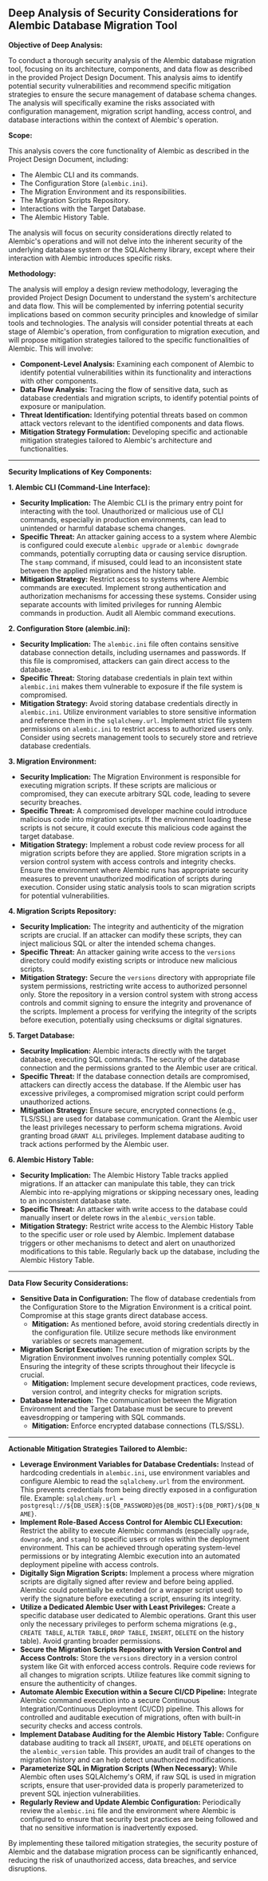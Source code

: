 ## Deep Analysis of Security Considerations for Alembic Database Migration Tool

**Objective of Deep Analysis:**

To conduct a thorough security analysis of the Alembic database migration tool, focusing on its architecture, components, and data flow as described in the provided Project Design Document. This analysis aims to identify potential security vulnerabilities and recommend specific mitigation strategies to ensure the secure management of database schema changes. The analysis will specifically examine the risks associated with configuration management, migration script handling, access control, and database interactions within the context of Alembic's operation.

**Scope:**

This analysis covers the core functionality of Alembic as described in the Project Design Document, including:

*   The Alembic CLI and its commands.
*   The Configuration Store (`alembic.ini`).
*   The Migration Environment and its responsibilities.
*   The Migration Scripts Repository.
*   Interactions with the Target Database.
*   The Alembic History Table.

The analysis will focus on security considerations directly related to Alembic's operations and will not delve into the inherent security of the underlying database system or the SQLAlchemy library, except where their interaction with Alembic introduces specific risks.

**Methodology:**

The analysis will employ a design review methodology, leveraging the provided Project Design Document to understand the system's architecture and data flow. This will be complemented by inferring potential security implications based on common security principles and knowledge of similar tools and technologies. The analysis will consider potential threats at each stage of Alembic's operation, from configuration to migration execution, and will propose mitigation strategies tailored to the specific functionalities of Alembic. This will involve:

*   **Component-Level Analysis:** Examining each component of Alembic to identify potential vulnerabilities within its functionality and interactions with other components.
*   **Data Flow Analysis:** Tracing the flow of sensitive data, such as database credentials and migration scripts, to identify potential points of exposure or manipulation.
*   **Threat Identification:** Identifying potential threats based on common attack vectors relevant to the identified components and data flows.
*   **Mitigation Strategy Formulation:** Developing specific and actionable mitigation strategies tailored to Alembic's architecture and functionalities.

---

**Security Implications of Key Components:**

**1. Alembic CLI (Command-Line Interface):**

*   **Security Implication:**  The Alembic CLI is the primary entry point for interacting with the tool. Unauthorized or malicious use of CLI commands, especially in production environments, can lead to unintended or harmful database schema changes.
*   **Specific Threat:**  An attacker gaining access to a system where Alembic is configured could execute `alembic upgrade` or `alembic downgrade` commands, potentially corrupting data or causing service disruption. The `stamp` command, if misused, could lead to an inconsistent state between the applied migrations and the history table.
*   **Mitigation Strategy:**  Restrict access to systems where Alembic commands are executed. Implement strong authentication and authorization mechanisms for accessing these systems. Consider using separate accounts with limited privileges for running Alembic commands in production. Audit all Alembic command executions.

**2. Configuration Store (alembic.ini):**

*   **Security Implication:** The `alembic.ini` file often contains sensitive database connection details, including usernames and passwords. If this file is compromised, attackers can gain direct access to the database.
*   **Specific Threat:**  Storing database credentials in plain text within `alembic.ini` makes them vulnerable to exposure if the file system is compromised.
*   **Mitigation Strategy:**  Avoid storing database credentials directly in `alembic.ini`. Utilize environment variables to store sensitive information and reference them in the `sqlalchemy.url`. Implement strict file system permissions on `alembic.ini` to restrict access to authorized users only. Consider using secrets management tools to securely store and retrieve database credentials.

**3. Migration Environment:**

*   **Security Implication:** The Migration Environment is responsible for executing migration scripts. If these scripts are malicious or compromised, they can execute arbitrary SQL code, leading to severe security breaches.
*   **Specific Threat:**  A compromised developer machine could introduce malicious code into migration scripts. If the environment loading these scripts is not secure, it could execute this malicious code against the target database.
*   **Mitigation Strategy:** Implement a robust code review process for all migration scripts before they are applied. Store migration scripts in a version control system with access controls and integrity checks. Ensure the environment where Alembic runs has appropriate security measures to prevent unauthorized modification of scripts during execution. Consider using static analysis tools to scan migration scripts for potential vulnerabilities.

**4. Migration Scripts Repository:**

*   **Security Implication:** The integrity and authenticity of the migration scripts are crucial. If an attacker can modify these scripts, they can inject malicious SQL or alter the intended schema changes.
*   **Specific Threat:**  An attacker gaining write access to the `versions` directory could modify existing scripts or introduce new malicious scripts.
*   **Mitigation Strategy:**  Secure the `versions` directory with appropriate file system permissions, restricting write access to authorized personnel only. Store the repository in a version control system with strong access controls and commit signing to ensure the integrity and provenance of the scripts. Implement a process for verifying the integrity of the scripts before execution, potentially using checksums or digital signatures.

**5. Target Database:**

*   **Security Implication:** Alembic interacts directly with the target database, executing SQL commands. The security of the database connection and the permissions granted to the Alembic user are critical.
*   **Specific Threat:**  If the database connection details are compromised, attackers can directly access the database. If the Alembic user has excessive privileges, a compromised migration script could perform unauthorized actions.
*   **Mitigation Strategy:**  Ensure secure, encrypted connections (e.g., TLS/SSL) are used for database communication. Grant the Alembic user the least privileges necessary to perform schema migrations. Avoid granting broad `GRANT ALL` privileges. Implement database auditing to track actions performed by the Alembic user.

**6. Alembic History Table:**

*   **Security Implication:** The Alembic History Table tracks applied migrations. If an attacker can manipulate this table, they can trick Alembic into re-applying migrations or skipping necessary ones, leading to an inconsistent database state.
*   **Specific Threat:**  An attacker with write access to the database could manually insert or delete rows in the `alembic_version` table.
*   **Mitigation Strategy:**  Restrict write access to the Alembic History Table to the specific user or role used by Alembic. Implement database triggers or other mechanisms to detect and alert on unauthorized modifications to this table. Regularly back up the database, including the Alembic History Table.

---

**Data Flow Security Considerations:**

*   **Sensitive Data in Configuration:** The flow of database credentials from the Configuration Store to the Migration Environment is a critical point. Compromise at this stage grants direct database access.
    *   **Mitigation:** As mentioned before, avoid storing credentials directly in the configuration file. Utilize secure methods like environment variables or secrets management.
*   **Migration Script Execution:** The execution of migration scripts by the Migration Environment involves running potentially complex SQL. Ensuring the integrity of these scripts throughout their lifecycle is crucial.
    *   **Mitigation:** Implement secure development practices, code reviews, version control, and integrity checks for migration scripts.
*   **Database Interaction:** The communication between the Migration Environment and the Target Database must be secure to prevent eavesdropping or tampering with SQL commands.
    *   **Mitigation:** Enforce encrypted database connections (TLS/SSL).

---

**Actionable Mitigation Strategies Tailored to Alembic:**

*   **Leverage Environment Variables for Database Credentials:** Instead of hardcoding credentials in `alembic.ini`, use environment variables and configure Alembic to read the `sqlalchemy.url` from the environment. This prevents credentials from being directly exposed in a configuration file. Example: `sqlalchemy.url = postgresql://${DB_USER}:${DB_PASSWORD}@${DB_HOST}:${DB_PORT}/${DB_NAME}`.
*   **Implement Role-Based Access Control for Alembic CLI Execution:**  Restrict the ability to execute Alembic commands (especially `upgrade`, `downgrade`, and `stamp`) to specific users or roles within the deployment environment. This can be achieved through operating system-level permissions or by integrating Alembic execution into an automated deployment pipeline with access controls.
*   **Digitally Sign Migration Scripts:**  Implement a process where migration scripts are digitally signed after review and before being applied. Alembic could potentially be extended (or a wrapper script used) to verify the signature before executing a script, ensuring its integrity.
*   **Utilize a Dedicated Alembic User with Least Privileges:** Create a specific database user dedicated to Alembic operations. Grant this user only the necessary privileges to perform schema migrations (e.g., `CREATE TABLE`, `ALTER TABLE`, `DROP TABLE`, `INSERT`, `DELETE` on the history table). Avoid granting broader permissions.
*   **Secure the Migration Scripts Repository with Version Control and Access Controls:** Store the `versions` directory in a version control system like Git with enforced access controls. Require code reviews for all changes to migration scripts. Utilize features like commit signing to ensure the authenticity of changes.
*   **Automate Alembic Execution within a Secure CI/CD Pipeline:** Integrate Alembic command execution into a secure Continuous Integration/Continuous Deployment (CI/CD) pipeline. This allows for controlled and auditable execution of migrations, often with built-in security checks and access controls.
*   **Implement Database Auditing for the Alembic History Table:** Configure database auditing to track all `INSERT`, `UPDATE`, and `DELETE` operations on the `alembic_version` table. This provides an audit trail of changes to the migration history and can help detect unauthorized modifications.
*   **Parameterize SQL in Migration Scripts (When Necessary):** While Alembic often uses SQLAlchemy's ORM, if raw SQL is used in migration scripts, ensure that user-provided data is properly parameterized to prevent SQL injection vulnerabilities.
*   **Regularly Review and Update Alembic Configuration:** Periodically review the `alembic.ini` file and the environment where Alembic is configured to ensure that security best practices are being followed and that no sensitive information is inadvertently exposed.

By implementing these tailored mitigation strategies, the security posture of Alembic and the database migration process can be significantly enhanced, reducing the risk of unauthorized access, data breaches, and service disruptions.
